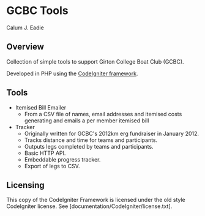 GCBC Tools
==========

Calum J. Eadie

Overview
--------

Collection of simple tools to support Girton College Boat Club (GCBC).

Developed in PHP using the [CodeIgniter framework](http://codeigniter.com/).

Tools
-----

* Itemised Bill Emailer
    * From a CSV file of names, email addresses and itemised costs generating and emails a per member itemised bill
* Tracker
    * Originally written for GCBC's 2012km erg fundraiser in January 2012.
    * Tracks distance and time for teams and participants.
    * Outputs legs completed by teams and participants.
    * Basic HTTP API.
    * Embeddable progress tracker.
    * Export of legs to CSV.

Licensing
---------

This copy of the CodeIgniter Framework is licensed under the old style CodeIgniter license. See [documentation/CodeIgniter/license.txt].
